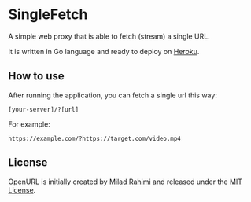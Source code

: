 # SingleFetch
A simple web proxy that is able to fetch (stream) a single URL.

It is written in Go language and ready to deploy on [Heroku](https://heroku.com).

## How to use

After running the application, you can fetch a single url this way:

```
[your-server]/?[url]
```

For example:

```
https://example.com/?https://target.com/video.mp4
```

## License
OpenURL is initially created by [Milad Rahimi](http://miladrahimi.com)
and released under the [MIT License](http://opensource.org/licenses/mit-license.php).